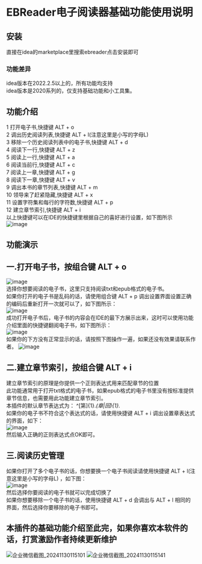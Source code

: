 # EBReader电子阅读器基础功能使用说明
## 安装
直接在idea的marketplace里搜索ebreader点击安装即可  
### 功能差异  
idea版本在2022.2.5以上的，所有功能均支持  
idea版本是2020系列的，仅支持基础功能和小工具集。  
## 功能介绍
1   打开电子书,快捷键 ALT + o  
2   调出历史阅读列表,快捷键 ALT + l(注意这里是小写的字母L)  
3   移除一个历史阅读列表中的电子书,快捷键 ALT + d  
4   阅读下一行,快捷键 ALT + z  
5   阅读上一行,快捷键 ALT + a  
6   阅读当前行,快捷键 ALT + c  
7   阅读上一章,快捷键 ALT + g  
8   阅读下一章,快捷键 ALT + v  
9   调出本书的章节列表,快捷键 ALT + m  
10  领导来了赶紧隐藏,快捷键 ALT + x  
11  设置字符集和每行的字符数,快捷键 ALT + p  
12  建立章节索引,快捷键 ALT + i  
以上快捷键可以在IDE的快捷键里根据自己的喜好进行设置，如下图所示  
![image](https://github.com/user-attachments/assets/4a919505-0806-4ebb-b69a-b633f60425b3)  

## 功能演示
## 一.打开电子书，按组合键 ALT + o  
![image](https://github.com/user-attachments/assets/8c64453f-2420-4f73-97b2-9cf8b715e287)  
选择你想要阅读的电子书，这里只支持阅读txt和epub格式的电子书。  
如果你打开的电子书是乱码的话，请使用组合键 ALT + p 调出设置界面设置正确的编码后重新打开一次就可以了，如下图所示：  
![image](https://github.com/user-attachments/assets/5f0ec1a8-ab07-4f1d-8ec8-23c4b25d46b5)  
成功打开电子书后，电子书的内容会在IDE的最下方展示出来，这时可以使用功能介绍里面的快捷键翻阅电子书，如下图所示：  
![image](https://github.com/user-attachments/assets/7e69fa3f-7b2f-40fb-a6d3-4dd70ac9023f)  
如果你的下方没有正常显示的话，请按照下图操作一遍，如果还没有效果请联系作者。
![image](https://github.com/user-attachments/assets/bf83ca48-30a9-40fc-badc-d2f7bd8d84b6)  

## 二.建立章节索引，按组合键 ALT + i
建立章节索引的原理是你提供一个正则表达式用来匹配章节的位置  
此功能通常用于打开txt格式的电子书，如果epub格式的电子书里没有按标准提供章节信息，也需要用此功能建立章节索引。  
本插件的默认章节表达式为：  ^[第]{1}.*(章|回){1}.*  
如果你的电子书不符合这个表达式的话，请使用快捷键 ALT + i 调出设置章表达式的界面，如下：  
![image](https://github.com/user-attachments/assets/99b7ccff-a32c-4b49-b88d-328cffe4b01a)  
然后输入正确的正则表达式点OK即可。  
## 三.阅读历史管理  
如果你打开了多个电子书的话，你想要换一个电子书阅读请使用快捷键 ALT + l(注意这里是小写的字母L) ，如下图：  
![image](https://github.com/user-attachments/assets/fa49fc2a-de9e-438b-921c-d0571d03f4ce)  
然后选择你要阅读的电子书就可以完成切换了  
如果你想要移除一个电子书的话，使用快捷键 ALT + d 会调出与 ALT + l 相同的界面，然后选择你要移除的电子书即可。
## 本插件的基础功能介绍至此完，如果你喜欢本软件的话，打赏激励作者持续更新维护  
![企业微信截图_20241130115101](https://github.com/user-attachments/assets/ab66f392-fd61-4df5-85ac-270cc867ae5c)
![企业微信截图_20241130115141](https://github.com/user-attachments/assets/83b5d748-68b6-405f-8558-eaaa1e6ee917)
